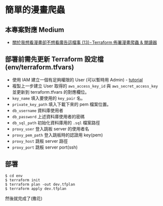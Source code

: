 # 簡單的漫畫爬蟲

## 本專案對應 Medium

-   [關於我想看漫畫卻不想看廣告這檔事 (13) - Terraform 佈署漫畫爬蟲 & 閱讀器](https://seaweed-programmer.medium.com/%E9%97%9C%E6%96%BC%E6%88%91%E6%83%B3%E7%9C%8B%E6%BC%AB%E7%95%AB%E5%8D%BB%E4%B8%8D%E6%83%B3%E7%9C%8B%E5%BB%A3%E5%91%8A%E9%80%99%E6%AA%94%E4%BA%8B-13-terraform-%E4%BD%88%E7%BD%B2%E6%BC%AB%E7%95%AB%E7%88%AC%E8%9F%B2-%E9%96%B1%E8%AE%80%E5%99%A8-8a24d7c79db0)

## 部署前需先更新 Terraform 設定檔(env/terraform.tfvars)

-   使用 IAM 建立一個有足夠權限的 User (可以暫時用 Admin) - [tutorial](https://docs.aws.amazon.com/systems-manager/latest/userguide/setup-create-admin-user.html)
-   複製上一步建立 User 取得的 `aws_access_key_id` 與 `aws_secret_access_key` 並更新到 terraform.tfvars 的對應欄位。
-   `key_name` 填入要使用的 `key_pair` 名。
-   `private_key_path` 填入下載下來的 pem 檔案位置。
-   `db_username` 資料庫使用者
-   `db_password` 上述資料庫使用者的密碼
-   `db_sql_path` 初始化資料庫用的 `.sql` 檔案路徑
-   `proxy_user` 登入跳板 server 的使用者名
-   `proxy_pem_path` 登入跳板時的認證用 key(pem)
-   `proxy_host` 跳板 server 路徑
-   `proxy_port` 跳板 server port(ssh)

## 部署

```shell=
$ cd env
$ terraform init
$ terraform plan -out dev.tfplan
$ terraform apply dev.tfplan
```

然後就完成了(撒花)
